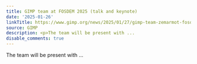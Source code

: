 ```yaml
---
title: GIMP team at FOSDEM 2025 (talk and keynote)
date: '2025-01-26'
linkTitle: https://www.gimp.org/news/2025/01/27/gimp-team-zemarmot-fosdem-2025/
source: GIMP
description: <p>The team will be present with ...
disable_comments: true
---
```

<p>The team will be present with ...